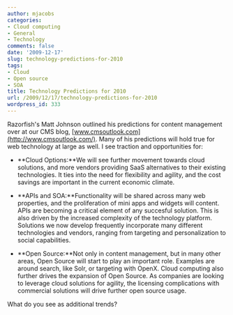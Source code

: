 ```yaml
---
author: mjacobs
categories:
- Cloud computing
- General
- Technology
comments: false
date: '2009-12-17'
slug: technology-predictions-for-2010
tags:
- Cloud
- Open source
- SOA
title: Technology Predictions for 2010
url: /2009/12/17/technology-predictions-for-2010
wordpress_id: 333
---
```



Razorfish's Matt Johnson outlined his predictions for content management over at our CMS blog, [www.cmsoutlook.com](http://www.cmsoutlook.com/). Many of his predictions will hold true for web technology at large as well. I see traction and opportunities for:




  * **Cloud Options:**We will see further movement towards cloud solutions, and more vendors providing SaaS alternatives to their existing technologies. It ties into the need for flexibility and agility, and the cost savings are important in the current economic climate.


  * **APIs and SOA:**Functionality will be shared across many web properties, and the proliferation of mini apps and widgets will content. APIs are becoming a critical element of any succesful solution. This is also driven by the increased complexity of the technology platform. Solutions we now develop frequently incorporate many different technologies and vendors, ranging from targeting and personalization to social capabilities. 


  * **Open Source:**Not only in content management, but in many other areas, Open Source will start to play an important role. Examples are around search, like Solr, or targeting with OpenX. Cloud computing also further drives the expansion of Open Source. As companies are looking to leverage cloud solutions for agility, the licensing complications with commercial solutions will drive further open source usage.


What do you see as additional trends?
